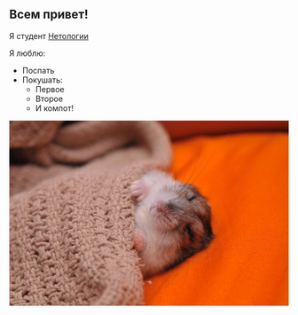 ## Всем привет! 

Я студент [Нетологии](https://netology.ru/)

Я люблю:
- Поспать
- Покушать:
  - Первое
  - Второе
  - И компот!

![[Хомяк спит]](./0_91205700_1519839014_foto.jpg) 
